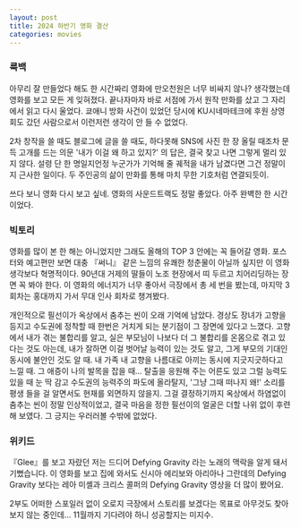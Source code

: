 ```yaml
---
layout: post
title: 2024 하반기 영화 결산
categories: movies
---
```


### 룩백

아무리 잘 만들었다 해도 한 시간짜리 영화에 만오천원은 너무 비싸지 않나? 생각했는데 영화를 보고 모든 게 잊혀졌다. 끝나자마자 바로 서점에 가서 원작 만화를 샀고 그 자리에서 읽고 다시 울었다. 쿄애니 방화 사건이 있었던 당시에 KU시네마테크에 후원 상영회도 갔던 사람으로서 이런저런 생각이 안 들 수 없었다.

2차 창작을 쓸 때도 블로그에 글을 쓸 때도, 하다못해 SNS에 사진 한 장 올릴 때조차 문득 고개를 드는 의문 '내가 이걸 왜 하고 있지?' 의 답은, 결국 찾고 나면 그렇게 멀리 있지 않다. 설령 단 한 명일지언정 누군가가 기억해 줄 궤적을 내가 남겼다면 그건 정말이지 근사한 일이다. 두 주인공의 삶이 만화를 통해 마치 무한 기호처럼 연결되듯이. 

쓰다 보니 영화 다시 보고 싶네. 영화의 사운드트랙도 정말 좋았다. 아주 완벽한 한 시간이었다. 

### 빅토리

영화를 많이 본 한 해는 아니었지만 그래도 올해의 TOP 3 안에는 꼭 들어갈 영화. 포스터와 예고편만 보면 대충 『써니』 같은 느낌의 유쾌한 청춘물이 아닐까 싶지만 이 영화 생각보다 혁명적이다. 90년대 거제의 딸들이 노조 현장에서 띠 두르고 치어리딩하는 장면 꼭 봐야 한다. 이 영화의 에너지가 너무 좋아서 극장에서 총 세 번을 봤는데, 마지막 3회차는 홍대까지 가서 무대 인사 회차로 챙겨봤다. 

개인적으로 필선이가 옥상에서 춤추는 씬이 오래 기억에 남았다. 경상도 장녀가 고향을 등지고 수도권에 정착할 때 한번은 거치게 되는 분기점이 그 장면에 있다고 느꼈다. 고향에서 내가 겪는 불합리를 알고, 실은 부모님이 나보다 더 그 불합리를 온몸으로 겪고 있다는 것도 아는데, 내가 잘하면 이걸 벗어날 능력이 있는 것도 알고, 그게 부모의 기대인 동시에 불안인 것도 알 때. 내 가족 내 고향을 나름대로 아끼는 동시에 지긋지긋하다고 느낄 때. 그 애증이 나의 발목을 잡을 때... 탈출을 응원해 주는 어른도 있고 그럴 능력도 있을 때 눈 딱 감고 수도권의 능력주의 파도에 올라탈지, '그냥 그때 떠나지 왜!' 소리를 평생 들을 걸 알면서도 현재를 외면하지 않을지. 그걸 결정하기까지 옥상에서 하염없이 춤추는 씬이 정말 인상적이었고, 결국 마음을 정한 필선이의 얼굴은 더할 나위 없이 후련해 보였다. 그 긍지는 우러러볼 수밖에 없었다. 

### 위키드

『Glee』를 보고 자랐던 저는 드디어 Defying Gravity 라는 노래의 맥락을 알게 돼서 기뻤습니다. 이 영화를 보고 집에 와서도 신시아 에리보와 아리아나 그란데의 Defying Gravity 보다는 레아 미셸과 크리스 콜퍼의 Defying Gravity 영상을 더 많이 봤어요.

2부도 어떠한 스포일러 없이 오로지 극장에서 스토리를 보겠다는 목표로 아무것도 찾아보지 않는 중인데... 11월까지 기다려야 하니 성공할지는 미지수.